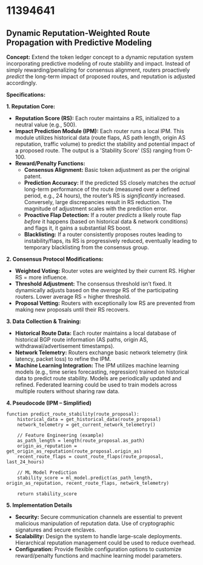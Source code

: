 # 11394641

## Dynamic Reputation-Weighted Route Propagation with Predictive Modeling

**Concept:** Extend the token ledger concept to a dynamic reputation system incorporating predictive modeling of route stability and impact. Instead of simply rewarding/penalizing for consensus alignment, routers proactively *predict* the long-term impact of proposed routes, and reputation is adjusted accordingly.

**Specifications:**

**1. Reputation Core:**

*   **Reputation Score (RS):** Each router maintains a RS, initialized to a neutral value (e.g., 500).
*   **Impact Prediction Module (IPM):** Each router runs a local IPM. This module utilizes historical data (route flaps, AS path length, origin AS reputation, traffic volume) to predict the stability and potential impact of a proposed route. The output is a 'Stability Score' (SS) ranging from 0-100.
*   **Reward/Penalty Functions:**
    *   **Consensus Alignment:** Basic token adjustment as per the original patent.
    *   **Prediction Accuracy:**  If the predicted SS closely matches the *actual* long-term performance of the route (measured over a defined period, e.g., 24 hours), the router’s RS is *significantly* increased. Conversely, large discrepancies result in RS reduction.  The magnitude of adjustment scales with the prediction error.
    *   **Proactive Flap Detection:** If a router *predicts* a likely route flap *before* it happens (based on historical data & network conditions) and flags it, it gains a substantial RS boost.
    *   **Blacklisting:** If a router consistently proposes routes leading to instability/flaps, its RS is progressively reduced, eventually leading to temporary blacklisting from the consensus group.

**2. Consensus Protocol Modifications:**

*   **Weighted Voting:**  Router votes are weighted by their current RS. Higher RS = more influence.
*   **Threshold Adjustment:** The consensus threshold isn’t fixed. It dynamically adjusts based on the *average* RS of the participating routers. Lower average RS = higher threshold.
*   **Proposal Vetting:**  Routers with exceptionally low RS are prevented from making new proposals until their RS recovers.

**3. Data Collection & Training:**

*   **Historical Route Data:**  Each router maintains a local database of historical BGP route information (AS paths, origin AS, withdrawal/advertisement timestamps).
*   **Network Telemetry:** Routers exchange basic network telemetry (link latency, packet loss) to refine the IPM.
*   **Machine Learning Integration:** The IPM utilizes machine learning models (e.g., time series forecasting, regression) trained on historical data to predict route stability.  Models are periodically updated and refined. Federated learning could be used to train models across multiple routers without sharing raw data.

**4. Pseudocode (IPM – Simplified)**

```
function predict_route_stability(route_proposal):
    historical_data = get_historical_data(route_proposal)
    network_telemetry = get_current_network_telemetry()

    // Feature Engineering (example)
    as_path_length = length(route_proposal.as_path)
    origin_as_reputation = get_origin_as_reputation(route_proposal.origin_as)
    recent_route_flaps = count_route_flaps(route_proposal, last_24_hours)

    // ML Model Prediction
    stability_score = ml_model.predict(as_path_length, origin_as_reputation, recent_route_flaps, network_telemetry)

    return stability_score
```

**5. Implementation Details**

*   **Security:** Secure communication channels are essential to prevent malicious manipulation of reputation data.  Use of cryptographic signatures and secure enclaves.
*   **Scalability:** Design the system to handle large-scale deployments.  Hierarchical reputation management could be used to reduce overhead.
*   **Configuration:**  Provide flexible configuration options to customize reward/penalty functions and machine learning model parameters.